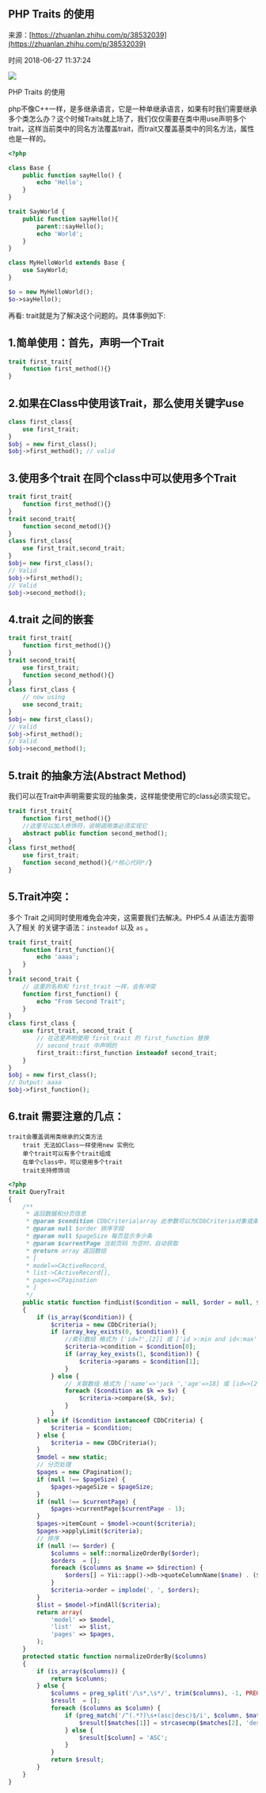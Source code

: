 ## PHP Traits 的使用

来源：[https://zhuanlan.zhihu.com/p/38532039](https://zhuanlan.zhihu.com/p/38532039)

时间 2018-06-27 11:37:24

 
![][0]
 
PHP Traits 的使用

 
php不像C++一样，是多继承语言，它是一种单继承语言，如果有时我们需要继承多个类怎么办？这个时候Traits就上场了，我们仅仅需要在类中用use声明多个trait，这样当前类中的同名方法覆盖trait，而trait又覆盖基类中的同名方法，属性也是一样的。

 
```php
<?php

class Base {
    public function sayHello() {
        echo 'Hello';
    }
}

trait SayWorld {
    public function sayHello(){
        parent::sayHello();
        echo 'World';
    }
}

class MyHelloWorld extends Base {
    use SayWorld;
}

$o = new MyHelloWorld();
$o->sayHello();
```

 
再看: trait就是为了解决这个问题的。具体事例如下:

 
## 1.简单使用：首先，声明一个Trait

 
```php
trait first_trait{
    function first_method(){}
}
```

 
## 2.如果在Class中使用该Trait，那么使用关键字use

 
```php
class first_class{
    use first_trait;
}
$obj = new first_class();
$obj->first_method(); // valid
```

 
## 3.使用多个trait 在同个class中可以使用多个Trait

 
```php
trait first_trait{
    function first_method(){}
}
trait second_trait{
    function second_metod(){}
}
class first_class{
    use first_trait,second_trait;
}
$obj= new first_class();
// Valid
$obj->first_method();
// Valid
$obj->second_method();
```

 
## 4.trait 之间的嵌套

 
```php
trait first_trait{
    function first_method(){}
}
trait second_trait{
    use first_trait;
    function second_method(){}
}
class first_class {
    // now using
    use second_trait;
}
$obj= new first_class();
// Valid
$obj->first_method();
// Valid
$obj->second_method();
```

 
## 5.trait 的抽象方法(Abstract Method)

 
我们可以在Trait中声明需要实现的抽象类，这样能使使用它的class必须实现它。

 
```php
trait first_trait{
    function first_method(){}
    //这里可以加入修饰符，说明调用类必须实现它
    abstract public function second_method();
}
class first_method{
    use first_trait;
    function second_method(){/*核心代码*/}
}
```

 
## 5.Trait冲突：

 
多个 Trait 之间同时使用难免会冲突，这需要我们去解决。PHP5.4 从语法方面带入了相关 的关键字语法：`insteadof` 以及 `as` 。

 
```php
trait first_trait{
    function first_function(){
        echo 'aaaa';
    }
}
trait second_trait {
    // 这里的名称和 first_trait 一样，会有冲突
    function first_function() {
        echo "From Second Trait";
    }
}
class first_class {
    use first_trait, second_trait {
        // 在这里声明使用 first_trait 的 first_function 替换
        // second_trait 中声明的
        first_trait::first_function insteadof second_trait;
    }
}
$obj = new first_class();
// Output: aaaa
$obj->first_function();
```

 
## 6.trait 需要注意的几点：

 
```
trait会覆盖调用类继承的父类方法
    trait 无法如Class一样使用new 实例化
    单个trait可以有多个trait组成
    在单个class中，可以使用多个trait
    trait支持修饰词
```

 
```php
<?php
trait QueryTrait
{
    /**
     * 返回数据和分页信息
     * @param $condition CDbCriteria|array 此参数可以为CDbCriteria对象或条件数组
     * @param null $order 排序字段
     * @param null $pageSize 每页显示多少条
     * @param $currentPage 当前页码 为空时，自动获取
     * @return array 返回数组
     * [
     * model=>CActiveRecord,
     * list->CActiveRecord[],
     * pages=>CPagination
     * ]
     */
    public static function findList($condition = null, $order = null, $pageSize = null, $currentPage = null)
    {
        if (is_array($condition)) {
            $criteria = new CDbCriteria();
            if (array_key_exists(0, $condition)) {
                //索引数组 格式为 ['id=?',[2]] 或 ['id >:min and id<:max', [':min'=>2,':max'=>4]]
                $criteria->condition = $condition[0];
                if (array_key_exists(1, $condition)) {
                    $criteria->params = $condition[1];
                }
            } else {
                // 关联数组 格式为 ['name'=>'jack ','age'=>18] 或 [id=>[2,4,6]]
                foreach ($condition as $k => $v) {
                    $criteria->compare($k, $v);
                }
            }
        } else if ($condition instanceof CDbCriteria) {
            $criteria = $condition;
        } else {
            $criteria = new CDbCriteria();
        }
        $model = new static;
        // 分页处理
        $pages = new CPagination();
        if (null !== $pageSize) {
            $pages->pageSize = $pageSize;
        }
        if (null !== $currentPage) {
            $pages->currentPage($currentPage - 1);
        }
        $pages->itemCount = $model->count($criteria);
        $pages->applyLimit($criteria);
        // 排序
        if (null !== $order) {
            $columns = self::normalizeOrderBy($order);
            $orders  = [];
            foreach ($columns as $name => $direction) {
                $orders[] = Yii::app()->db->quoteColumnName($name) . ($direction === 'DESC' ? ' DESC' : '');
            }
            $criteria->order = implode(', ', $orders);
        }
        $list = $model->findAll($criteria);
        return array(
            'model' => $model,
            'list'  => $list,
            'pages' => $pages,
        );
    }
    protected static function normalizeOrderBy($columns)
    {
        if (is_array($columns)) {
            return $columns;
        } else {
            $columns = preg_split('/\s*,\s*/', trim($columns), -1, PREG_SPLIT_NO_EMPTY);
            $result  = [];
            foreach ($columns as $column) {
                if (preg_match('/^(.*?)\s+(asc|desc)$/i', $column, $matches)) {
                    $result[$matches[1]] = strcasecmp($matches[2], 'desc') ? 'ASC' : 'DESC';
                } else {
                    $result[$column] = 'ASC';
                }
            }
            return $result;
        }
    }
}

```
 


[0]: https://img1.tuicool.com/MrqYr2N.jpg 